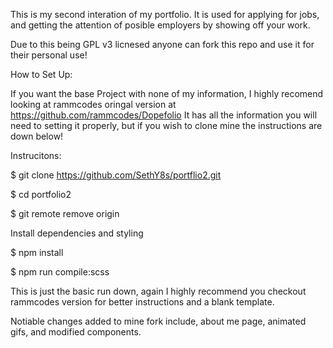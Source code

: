 This is my second interation of my portfolio.
It is used for applying for jobs, and getting the attention of posible employers by showing off your work.

Due to this being GPL v3 licnesed anyone can fork this repo and use it for their personal use!

How to Set Up:

If you want the base Project with none of my information, I highly recomend looking at rammcodes oringal version at https://github.com/rammcodes/Dopefolio 
It has all the information you will need to setting it properly, but if you wish to clone mine the instructions are down below!

Instrucitons:

$ git clone https://github.com/SethY8s/portflio2.git

$ cd portfolio2

$ git remote remove origin

Install dependencies and styling

$ npm install

$ npm run compile:scss

This is just the basic run down, again I highly recommend you checkout rammcodes version for better instructions and a blank template.

Notiable changes added to mine fork include, about me page, animated gifs, and modified components.
